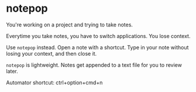 notepop
===

You're working on a project and trying to take notes. 

Everytime you take notes, you have to switch applications. You lose context.

Use `notepop` instead. Open a note with a shortcut. Type in your note without losing your context, and then close it.

`notepop` is lightweight. Notes get appended to a text file for you to review later. 

Automator shortcut: ctrl+option+cmd+n